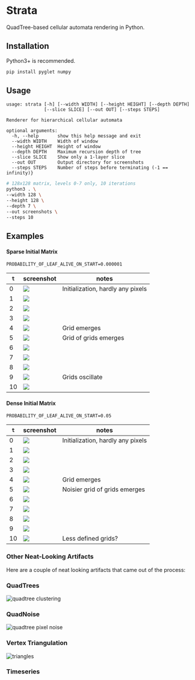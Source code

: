 # Strata

QuadTree-based cellular automata rendering in Python.

## Installation

Python3+ is recommended.

```bash
pip install pyglet numpy
```

## Usage

```
usage: strata [-h] [--width WIDTH] [--height HEIGHT] [--depth DEPTH]
              [--slice SLICE] [--out OUT] [--steps STEPS]

Renderer for hierarchical cellular automata

optional arguments:
  -h, --help       show this help message and exit
  --width WIDTH    Width of window
  --height HEIGHT  Height of window
  --depth DEPTH    Maximum recursion depth of tree
  --slice SLICE    Show only a 1-layer slice
  --out OUT        Output directory for screenshots
  --steps STEPS    Number of steps before terminating (-1 == infinity)}
```

```bash
# 128x128 matrix, levels 0-7 only, 10 iterations
python3 . \
--width 128 \
--height 128 \
--depth 7 \
--out screenshots \
--steps 10
```

## Examples

#### Sparse Initial Matrix

`PROBABILITY_OF_LEAF_ALIVE_ON_START=0.000001`

| `t` | screenshot                              | notes                             |
| --- | --------------------------------------- | --------------------------------- |
| 0   | ![](examples/gamma_000001init/t_0.png)  | Initialization, hardly any pixels |
| 1   | ![](examples/gamma_000001init/t_1.png)  |                                   |
| 2   | ![](examples/gamma_000001init/t_2.png)  |                                   |
| 3   | ![](examples/gamma_000001init/t_3.png)  |                                   |
| 4   | ![](examples/gamma_000001init/t_4.png)  | Grid emerges                      |
| 5   | ![](examples/gamma_000001init/t_5.png)  | Grid of grids emerges             |
| 6   | ![](examples/gamma_000001init/t_6.png)  |                                   |
| 7   | ![](examples/gamma_000001init/t_7.png)  |                                   |
| 8   | ![](examples/gamma_000001init/t_8.png)  |                                   |
| 9   | ![](examples/gamma_000001init/t_9.png)  | Grids oscillate                   |
| 10  | ![](examples/gamma_000001init/t_10.png) |                                   |

#### Dense Initial Matrix

`PROBABILITY_OF_LEAF_ALIVE_ON_START=0.05`

| `t` | screenshot                          | notes                             |
| --- | ----------------------------------- | --------------------------------- |
| 0   | ![](examples/gamma_05init/t_0.png)  | Initialization, hardly any pixels |
| 1   | ![](examples/gamma_05init/t_1.png)  |                                   |
| 2   | ![](examples/gamma_05init/t_2.png)  |                                   |
| 3   | ![](examples/gamma_05init/t_3.png)  |                                   |
| 4   | ![](examples/gamma_05init/t_4.png)  | Grid emerges                      |
| 5   | ![](examples/gamma_05init/t_5.png)  | Noisier grid of grids emerges     |
| 6   | ![](examples/gamma_05init/t_6.png)  |                                   |
| 7   | ![](examples/gamma_05init/t_7.png)  |                                   |
| 8   | ![](examples/gamma_05init/t_8.png)  |                                   |
| 9   | ![](examples/gamma_05init/t_9.png)  |                                   |
| 10  | ![](examples/gamma_05init/t_10.png) | Less defined grids?               |

### Other Neat-Looking Artifacts

Here are a couple of neat looking artifacts that came out of the process:

### QuadTrees

![quadtree clustering](images/quad_gamma_0.gif)

### QuadNoise

![quadtree pixel noise](images/quad_pixels_noise.gif)

### Vertex Triangulation

![triangles](images/quad_triangles.gif)

### Timeseries
